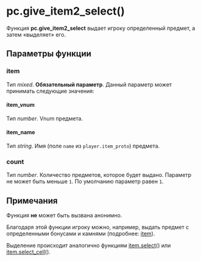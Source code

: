 # pc.give_item2_select()
Функция **pc.give_item2_select** выдает игроку определенный предмет, а затем &laquo;выделяет&raquo; его.

## Параметры функции
### item
Тип *mixed*. **Обязательный параметр**. Данный параметр может принимать следующие значения:

#### item_vnum
Тип *number*. Vnum предмета.

#### item_name
Тип *string*. Имя (поле `name` из `player.item_proto`) предмета.

### count
Тип *number*. Количество предметов, которое будет выдано. Параметр не может быть меньше `1`. По умолчанию параметр равен `1`.

## Примечания
Функция **не** может быть вызвана анонимно.

Благодаря этой функции игроку можно, например, выдать предмет с определенными бонусами и камнями (подробнее: [item](../item)).

Выделение происходит аналогично функциям [item.select](../item/item.select.md)() или [item.select_cell](../item/item.select_cell.md)().